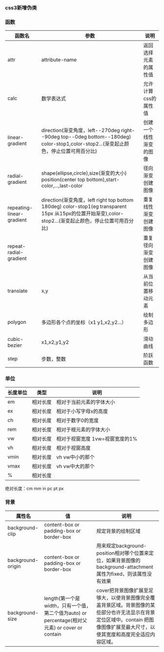 ### css3新增伪类
### 函数
函数名|参数|说明
-|-|-
attr|attribute-name|返回选择元素的属性值
calc|数学表达式|允许计算css的属性值
linear-gradient|direction(渐变角度，left--270deg right--90deg top--0deg bottom--180deg) color-stop1,color-stop2...(渐变起止颜色，停止位置可用百分比)|创建一个线性渐变的图像
radial-gradient|shape(ellipse,circle),size(渐变的大小) position(center top bottom),start-color,...,last-color |径向渐变创建图像
repeating-linear-gradient|direction(渐变角度，left right top bottom 180deg) color-stop1(eg transparent 15px 从15px的位置开始渐变),color-stop2...(渐变起止颜色，停止位置可用百分比)|重复线性渐变创建图像
repeat-radial-gradient||重复径向渐变创建图像
translate|x,y|从当前位置移动元素
polygon|多边形各个点的坐标（x1 y1,x2,y2...）|绘制多边形
cubic-bezier|x1,x2,y1,y2|滑动曲线
step|步数，整数|阶跃函数
### 单位
长度单位|类型|说明
-|-|-
em|相对长度|相对于当前元素的字体大小
ex|相对长度|相对于小写字母x的高度
ch|相对长度|相对于数字0的宽度
rem|相对长度|相对于根元素的字体大小
vw|相对长度|相对于视窗宽度 1vw=视窗宽度的1%
vh|相对长度|相对于视窗高度
vmin|相对长度|vh vw中小的那个
vmax|相对长度|vh vw中大的那个
%|相对长度|

绝对长度：cm mm in pc pt px

### 背景
属性名|值|说明
-|-|-|
background-clip|content-box or padding-box or border-box|规定背景的绘制区域
background-origin|content-box or padding-box or border-box|用来规定background-position相对哪个位置来定位，如果背景图像的 background-attachment 属性为fixed，则该属性没有效果
background-size|length(第一个是width，只有一个值，第二个值为auto) or percentage(相对父元素) or cover or contain|cover把背景图像扩展至足够大，以使背景图像完全覆盖背景区域。背景图像的某些部分也许无法显示在背景定位区域中。contain	把图像图像扩展至最大尺寸，以使其宽度和高度完全适应内容区域。
